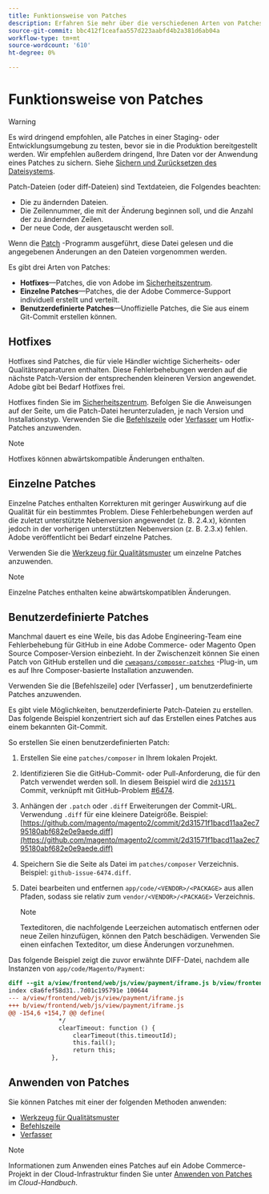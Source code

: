 ```yaml
---
title: Funktionsweise von Patches
description: Erfahren Sie mehr über die verschiedenen Arten von Patches für Adobe Commerce und Magento Open Source und deren Funktionsweise.
source-git-commit: bbc412f1ceafaa557d223aabfd4b2a381d6ab04a
workflow-type: tm+mt
source-wordcount: '610'
ht-degree: 0%

---
```



# Funktionsweise von Patches

>[!WARNING]
>
>Es wird dringend empfohlen, alle Patches in einer Staging- oder Entwicklungsumgebung zu testen, bevor sie in die Produktion bereitgestellt werden. Wir empfehlen außerdem dringend, Ihre Daten vor der Anwendung eines Patches zu sichern. Siehe [Sichern und Zurücksetzen des Dateisystems](https://devdocs.magento.com/guides/v2.4/install-gde/install/cli/install-cli-backup.html).

Patch-Dateien (oder diff-Dateien) sind Textdateien, die Folgendes beachten:

- Die zu ändernden Dateien.
- Die Zeilennummer, die mit der Änderung beginnen soll, und die Anzahl der zu ändernden Zeilen.
- Der neue Code, der ausgetauscht werden soll.

Wenn die [Patch](https://en.wikipedia.org/wiki/Patch_(Unix)) -Programm ausgeführt, diese Datei gelesen und die angegebenen Änderungen an den Dateien vorgenommen werden.

Es gibt drei Arten von Patches:

- **Hotfixes**—Patches, die von Adobe im [Sicherheitszentrum](https://magento.com/security/patches).
- **Einzelne Patches**—Patches, die der Adobe Commerce-Support individuell erstellt und verteilt.
- **Benutzerdefinierte Patches**—Unoffizielle Patches, die Sie aus einem Git-Commit erstellen können.

## Hotfixes

Hotfixes sind Patches, die für viele Händler wichtige Sicherheits- oder Qualitätsreparaturen enthalten. Diese Fehlerbehebungen werden auf die nächste Patch-Version der entsprechenden kleineren Version angewendet. Adobe gibt bei Bedarf Hotfixes frei.

Hotfixes finden Sie im [Sicherheitszentrum](https://magento.com/security/patches). Befolgen Sie die Anweisungen auf der Seite, um die Patch-Datei herunterzuladen, je nach Version und Installationstyp. Verwenden Sie die [Befehlszeile](../patches/apply.md#) oder [Verfasser](../patches/apply.md) um Hotfix-Patches anzuwenden.

>[!NOTE]
>
>Hotfixes können abwärtskompatible Änderungen enthalten.

## Einzelne Patches

Einzelne Patches enthalten Korrekturen mit geringer Auswirkung auf die Qualität für ein bestimmtes Problem. Diese Fehlerbehebungen werden auf die zuletzt unterstützte Nebenversion angewendet (z. B. 2.4.x), könnten jedoch in der vorherigen unterstützten Nebenversion (z. B. 2.3.x) fehlen. Adobe veröffentlicht bei Bedarf einzelne Patches.

Verwenden Sie die [Werkzeug für Qualitätsmuster](https://devdocs.magento.com/quality-patches/tool.html) um einzelne Patches anzuwenden.

>[!NOTE]
>
>Einzelne Patches enthalten keine abwärtskompatiblen Änderungen.

## Benutzerdefinierte Patches

Manchmal dauert es eine Weile, bis das Adobe Engineering-Team eine Fehlerbehebung für GitHub in eine Adobe Commerce- oder Magento Open Source Composer-Version einbezieht. In der Zwischenzeit können Sie einen Patch von GitHub erstellen und die [`cweagans/composer-patches`](https://github.com/cweagans/composer-patches/) -Plug-in, um es auf Ihre Composer-basierte Installation anzuwenden.

Verwenden Sie die [Befehlszeile] oder [Verfasser] , um benutzerdefinierte Patches anzuwenden.

Es gibt viele Möglichkeiten, benutzerdefinierte Patch-Dateien zu erstellen. Das folgende Beispiel konzentriert sich auf das Erstellen eines Patches aus einem bekannten Git-Commit.

So erstellen Sie einen benutzerdefinierten Patch:

1. Erstellen Sie eine `patches/composer` in Ihrem lokalen Projekt.
1. Identifizieren Sie die GitHub-Commit- oder Pull-Anforderung, die für den Patch verwendet werden soll. In diesem Beispiel wird die [`2d31571`](https://github.com/magento/magento2/commit/) Commit, verknüpft mit GitHub-Problem [#6474](https://github.com/magento/magento2/issues/6474).
1. Anhängen der `.patch` oder `.diff` Erweiterungen der Commit-URL. Verwendung `.diff` für eine kleinere Dateigröße. Beispiel: [https://github.com/magento/magento2/commit/2d31571f1bacd11aa2ec795180abf682e0e9aede.diff](https://github.com/magento/magento2/commit/2d31571f1bacd11aa2ec795180abf682e0e9aede.diff)
1. Speichern Sie die Seite als Datei im `patches/composer` Verzeichnis. Beispiel: `github-issue-6474.diff`.
1. Datei bearbeiten und entfernen `app/code/<VENDOR>/<PACKAGE>` aus allen Pfaden, sodass sie relativ zum `vendor/<VENDOR>/<PACKAGE>` Verzeichnis.

   >[!NOTE]
   >
   >Texteditoren, die nachfolgende Leerzeichen automatisch entfernen oder neue Zeilen hinzufügen, können den Patch beschädigen. Verwenden Sie einen einfachen Texteditor, um diese Änderungen vorzunehmen.

Das folgende Beispiel zeigt die zuvor erwähnte DIFF-Datei, nachdem alle Instanzen von `app/code/Magento/Payment`:

```diff
diff --git a/view/frontend/web/js/view/payment/iframe.js b/view/frontend/web/js/view/payment/iframe.js
index c8a6fef58d31..7d01c195791e 100644
--- a/view/frontend/web/js/view/payment/iframe.js
+++ b/view/frontend/web/js/view/payment/iframe.js
@@ -154,6 +154,7 @@ define(
              */
              clearTimeout: function () {
                  clearTimeout(this.timeoutId);
                  this.fail();
                  return this;
            },
```

## Anwenden von Patches

Sie können Patches mit einer der folgenden Methoden anwenden:

- [Werkzeug für Qualitätsmuster](https://devdocs.magento.com/quality-patches/tool.html)
- [Befehlszeile](../patches/apply.md#command-line)
- [Verfasser](../patches/apply.md#composer)

>[!NOTE]
>
>Informationen zum Anwenden eines Patches auf ein Adobe Commerce-Projekt in der Cloud-Infrastruktur finden Sie unter [Anwenden von Patches](https://devdocs.magento.com/cloud/project/project-patch.html) im _Cloud-Handbuch_.
